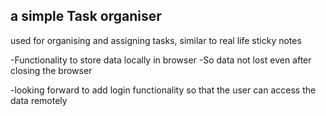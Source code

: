 ## a simple Task organiser
 
used for organising and assigning tasks, similar to real life sticky notes

-Functionality to store data locally in browser 
-So data not lost even after closing the browser

-looking forward to add login functionality so that the user can access the data remotely
